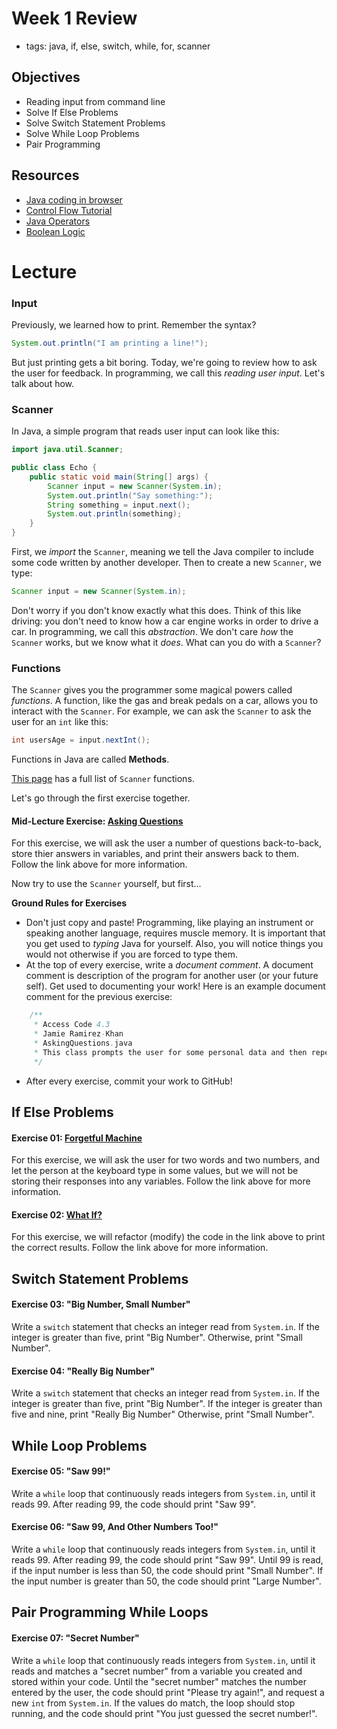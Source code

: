 # Week 1 Review
- tags: java, if, else, switch, while, for, scanner

## Objectives

* Reading input from command line
* Solve If Else Problems
* Solve Switch Statement Problems
* Solve While Loop Problems
* Pair Programming

## Resources

* [Java coding in browser](https://repl.it/languages/java)
* [Control Flow Tutorial](https://docs.oracle.com/javase/tutorial/java/nutsandbolts/flow.html)
* [Java Operators](https://docs.oracle.com/javase/tutorial/java/nutsandbolts/opsummary.html)
* [Boolean Logic](http://codingbat.com/doc/java-if-boolean-logic.html)

# Lecture
### Input

Previously, we learned how to print. Remember the syntax?

```java
System.out.println("I am printing a line!");
```

But just printing gets a bit boring. Today, we're going to review how to ask the user for feedback. In programming, we call this *reading user input*. Let's talk about how.

### Scanner

In Java, a simple program that reads user input can look like this:

```java
import java.util.Scanner;

public class Echo {
    public static void main(String[] args) {
        Scanner input = new Scanner(System.in);
        System.out.println("Say something:");
        String something = input.next();
        System.out.println(something);
    }
}
```

First, we *import* the ```Scanner```, meaning we tell the Java compiler to include some code written by another developer. Then to create a new `Scanner`, we type:

```java
Scanner input = new Scanner(System.in);
```

Don't worry if you don't know exactly what this does. Think of this like driving: you don't need to know how a car engine works in order to drive a car. In programming, we call this *abstraction*. We don't care *how* the `Scanner` works, but we know what it *does*. What can you do with a `Scanner`?

### Functions

The ```Scanner``` gives you the programmer some magical powers called *functions*. A function, like the gas and break pedals on a car, allows you to interact with the `Scanner`. For example, we can ask the `Scanner` to ask the user for an `int` like this:

```java
int usersAge = input.nextInt();
```

Functions in Java are called **Methods**.

[This page](http://docs.oracle.com/javase/7/docs/api/java/util/Scanner.html) has a full list of `Scanner` functions.

Let's go through the first exercise together.

#### Mid-Lecture Exercise: [Asking Questions](http://programmingbydoing.com/a/asking-questions.html)
For this exercise, we will ask the user a number of questions back-to-back, store thier answers in variables, and print their answers back to them. Follow the link above for more information.

Now try to use the `Scanner` yourself, but first...

**Ground Rules for Exercises**

- Don't just copy and paste! Programming, like playing an instrument or speaking another language, requires muscle memory. It is important that you get used to *typing* Java for yourself. Also, you will notice things you would not otherwise if you are forced to type them.
- At the top of every exercise, write a *document comment*. A document comment is description of the program for another user (or your future self). Get used to documenting your work! Here is an example document comment for the previous exercise:

```java
    /**
     * Access Code 4.3
     * Jamie Ramirez-Khan
     * AskingQuestions.java
     * This class prompts the user for some personal data and then repeats it back to them.
     */
```

- After every exercise, commit your work to GitHub!

## If Else Problems

#### Exercise 01: [Forgetful Machine](http://programmingbydoing.com/a/the-forgetful-machine.html)
For this exercise, we will ask the user for two words and two numbers, and let the person at the keyboard type in some values, but we will not be storing their responses into any variables. Follow the link above for more information.

#### Exercise 02: [What If?](http://programmingbydoing.com/a/what-if.html)
For this exercise, we will refactor (modify) the code in the link above to print the correct results. Follow the link above for more information.

## Switch Statement Problems

#### Exercise 03: "Big Number, Small Number"
Write a ```switch``` statement that checks an integer read from ```System.in```. If the integer is greater than five, print "Big Number". Otherwise, print "Small Number".

#### Exercise 04: "Really Big Number"
Write a ```switch``` statement that checks an integer read from ```System.in```. If the integer is greater than five, print "Big Number". If the integer is greater than five and nine, print "Really Big Number" Otherwise, print "Small Number".

## While Loop Problems

#### Exercise 05: "Saw 99!"
Write a ```while``` loop that continuously reads integers from ```System.in```, until it reads 99. After reading 99, the code should print "Saw 99".

#### Exercise 06: "Saw 99, And Other Numbers Too!"
Write a ```while``` loop that continuously reads integers from ```System.in```, until it reads 99. After reading 99, the code should print "Saw 99". Until 99 is read, if the input number is less than 50, the code should print "Small Number". If the input number is greater than 50, the code should print "Large Number".

## Pair Programming While Loops

#### Exercise 07: "Secret Number"
Write a ```while``` loop that continuously reads integers from ```System.in```, until it reads and matches a "secret number" from a variable you created and stored within your code. Until the "secret number" matches the number entered by the user, the code should print "Please try again!", and request a new ```int``` from ```System.in```. If the values do match, the loop should stop running, and the code should print "You just guessed the secret number!".








<!---In this project, we are going to build a typewriter. The keys of the typewriter
will be represented by an enum class.
```java
public enum Keyboard_Keys {
  NEWLINE,
  SPACE,
  A,
  B,
  C,
  D,
  E,...
```

The typewriter we are building has 28 keys. 26 capital letters, plus a NEWLINE
and SPACE key. The NEWLINE key represents an ascii "\n", and the SPACE key will
represent a single space, " ".

Your assignment is to write a function that will be called repeatedly with a
single Keyboard_Keys parameter. For each of invocation, your function should
either print the capital letter corresponding to the Keyboard_Keys alphabet, a
newline character for NEWLINE, and a single space for SPACE.

We will test your program by having it write out a sentence. For example calling
your function with the inputs

```java
A, SPACE, D, O, NEWLINE, G
```

Should result in the output
```java
A DO
G
```

* Be sure to look at the functions of Enums and Strings to use as many built
in functions as possible. Instructors were able to solve this problem with 17
lines of code.--->
